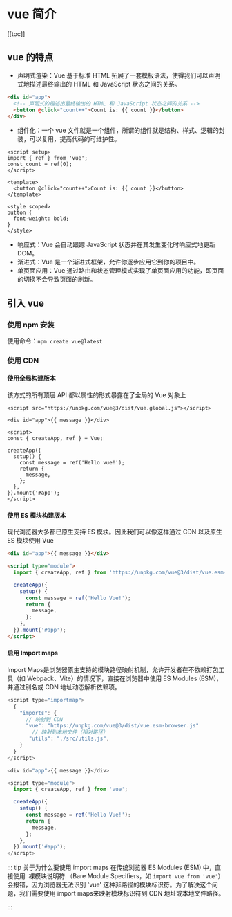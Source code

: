 # vue 简介

[[toc]]

## vue 的特点

- 声明式渲染：Vue 基于标准 HTML 拓展了一套模板语法，使得我们可以声明式地描述最终输出的 HTML 和 JavaScript 状态之间的关系。

```html
<div id="app">
  <!-- 声明式的描述出最终输出的 HTML 和 JavaScript 状态之间的关系 -->
  <button @click="count++">Count is: {{ count }}</button>
</div>
```

- 组件化：一个 vue 文件就是一个组件，所谓的组件就是结构、样式、逻辑的封装，可以复用，提高代码的可维护性。

```vue
<script setup>
import { ref } from 'vue';
const count = ref(0);
</script>

<template>
  <button @click="count++">Count is: {{ count }}</button>
</template>

<style scoped>
button {
  font-weight: bold;
}
</style>
```

- 响应式：Vue 会自动跟踪 JavaScript 状态并在其发生变化时响应式地更新 DOM。
- 渐进式：Vue 是一个渐进式框架，允许你逐步应用它到你的项目中。
- 单页面应用：Vue 通过路由和状态管理模式实现了单页面应用的功能，即页面的切换不会导致页面的刷新。

## 引入 vue

### 使用 npm 安装

使用命令：`npm create vue@latest`

### 使用 CDN

#### 使用全局构建版本

该方式的所有顶层 API 都以属性的形式暴露在了全局的 Vue 对象上

```vue {1}
<script src="https://unpkg.com/vue@3/dist/vue.global.js"></script>

<div id="app">{{ message }}</div>

<script>
const { createApp, ref } = Vue;

createApp({
  setup() {
    const message = ref('Hello vue!');
    return {
      message,
    };
  },
}).mount('#app');
</script>
```

#### 使用 ES 模块构建版本

现代浏览器大多都已原生支持 ES 模块。因此我们可以像这样通过 CDN 以及原生 ES 模块使用 Vue

```html
<div id="app">{{ message }}</div>

<script type="module">
  import { createApp, ref } from 'https://unpkg.com/vue@3/dist/vue.esm-browser.js';

  createApp({
    setup() {
      const message = ref('Hello Vue!');
      return {
        message,
      };
    },
  }).mount('#app');
</script>
```

#### 启用 Import maps

Import Maps​ 是浏览器原生支持的模块路径映射机制，允许开发者在不依赖打包工具（如 Webpack、Vite）的情况下，直接在浏览器中使用 ​ES Modules (ESM)​，并通过别名或 CDN 地址动态解析依赖项。

```js
<script type="importmap">
  {
    "imports": {
      // 映射到 CDN
      "vue": "https://unpkg.com/vue@3/dist/vue.esm-browser.js"
        // 映射到本地文件（相对路径）
       "utils": "./src/utils.js",
    }
  }
</script>

<div id="app">{{ message }}</div>

<script type="module">
  import { createApp, ref } from 'vue';

  createApp({
    setup() {
      const message = ref('Hello Vue!');
      return {
        message,
      };
    },
  }).mount('#app');
</script>
```

::: tip 关于为什么要使用 import maps
在传统浏览器 ES Modules (ESM) 中，直接使用 ​ 裸模块说明符 ​（Bare Module Specifiers，如 `import vue from 'vue'`）会报错，因为浏览器无法识别 'vue' 这种非路径的模块标识符。为了解决这个问题，我们需要使用 ​import maps​ 来映射模块标识符到 CDN 地址或本地文件路径。

:::
